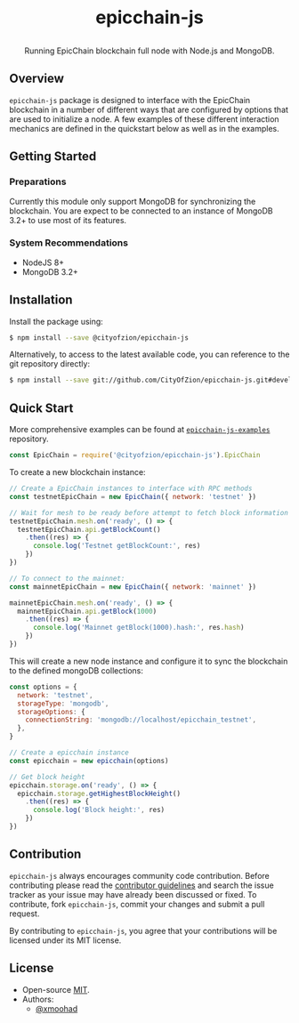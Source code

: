 
<p align="center" style="font-size: 32px;">
  <strong>epicchain-js</strong>
</p>

<p align="center">
  Running EpicChain blockchain full node with Node.js and MongoDB.
</p>


## Overview

`epicchain-js` package is designed to interface with the EpicChain blockchain in a number of different ways that are configured by options that are used to initialize a node. A few examples of these different interaction mechanics are defined in the quickstart below as well as in the examples.


## Getting Started

### Preparations

Currently this module only support MongoDB for synchronizing the blockchain. You are expect to be connected to an
instance of MongoDB 3.2+ to use most of its features.

### System Recommendations

* NodeJS 8+
* MongoDB 3.2+

## Installation

Install the package using:

```bash
$ npm install --save @cityofzion/epicchain-js
```

Alternatively, to access to the latest available code, you can reference to the git repository directly:

```bash
$ npm install --save git://github.com/CityOfZion/epicchain-js.git#develop
```

## Quick Start

More comprehensive examples can be found at [`epicchain-js-examples`](https://github.com/rockacola/epicchain-js-examples) repository.

```js
const EpicChain = require('@cityofzion/epicchain-js').EpicChain
```

To create a new blockchain instance:

```js
// Create a EpicChain instances to interface with RPC methods
const testnetEpicChain = new EpicChain({ network: 'testnet' })

// Wait for mesh to be ready before attempt to fetch block information
testnetEpicChain.mesh.on('ready', () => {
  testnetEpicChain.api.getBlockCount()
    .then((res) => {
      console.log('Testnet getBlockCount:', res)
    })
})

// To connect to the mainnet:
const mainnetEpicChain = new EpicChain({ network: 'mainnet' })

mainnetEpicChain.mesh.on('ready', () => {
  mainnetEpicChain.api.getBlock(1000)
    .then((res) => {
      console.log('Mainnet getBlock(1000).hash:', res.hash)
    })
})
```

This will create a new node instance and configure it to sync the blockchain to the defined mongoDB collections:

```js
const options = {
  network: 'testnet',
  storageType: 'mongodb',
  storageOptions: {
    connectionString: 'mongodb://localhost/epicchain_testnet',
  },
}

// Create a epicchain instance
const epicchain = new epicchain(options)

// Get block height
epicchain.storage.on('ready', () => {
  epicchain.storage.getHighestBlockHeight()
    .then((res) => {
      console.log('Block height:', res)
    })
})
```



## Contribution

`epicchain-js` always encourages community code contribution. Before contributing please read the [contributor guidelines](https://github.com/CityOfZion/epicchain-js/blob/master/.github/CONTRIBUTING.md) and search the issue tracker as your issue may have already been discussed or fixed. To contribute, fork `epicchain-js`, commit your changes and submit a pull request.

By contributing to `epicchain-js`, you agree that your contributions will be licensed under its MIT license.

## License

* Open-source [MIT](https://github.com/CityOfZion/epicchain-js/blob/master/LICENSE.md).
* Authors:
  * [@xmoohad](https://github.com/xmoohad)
